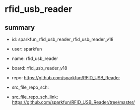# rfid_usb_reader
 
## summary 
* id: sparkfun_rfid_usb_reader_rfid_usb_reader_v18
* user: sparkfun
* name: rfid_usb_reader
* board: rfid_usb_reader_v18
* repo: https://github.com/sparkfun/RFID_USB_Reader



* src_file_repo_sch: 
* src_file_repo_sch_link: https://github.com/sparkfun/RFID_USB_Reader/tree/master/




